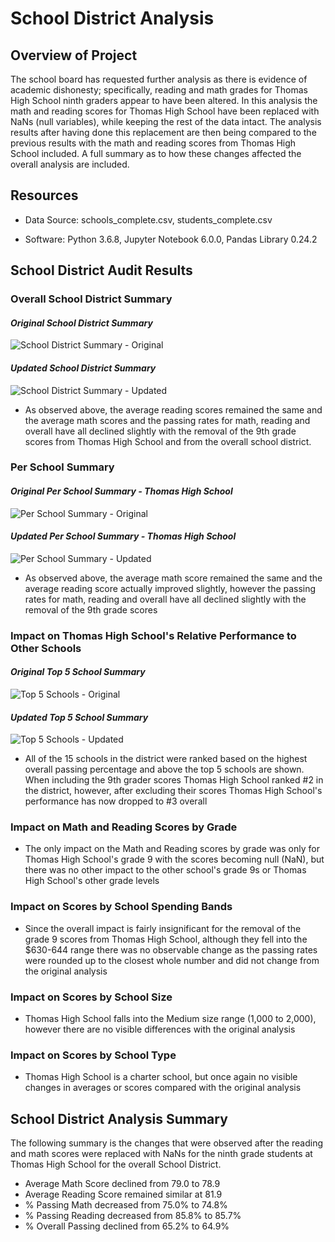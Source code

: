 # School District Analysis

## Overview of Project

The school board has requested further analysis as there is evidence of academic dishonesty; specifically, reading and math grades for Thomas High School ninth graders appear to have been altered. In this analysis the math and reading scores for Thomas High School have been replaced with NaNs (null variables), while keeping the rest of the data intact. The analysis results after having done this replacement are then being compared to the previous results with the math and reading scores from Thomas High School included. A full summary as to how these changes affected the overall analysis are included.

## Resources

* Data Source: schools_complete.csv, students_complete.csv

* Software: Python 3.6.8, Jupyter Notebook 6.0.0, Pandas Library 0.24.2

## School District Audit Results

### Overall School District Summary

#### *Original School District Summary*

![School District Summary - Original](https://user-images.githubusercontent.com/92001105/141684783-2baf2ab2-4057-44f2-860d-247b2db85fb8.png)

#### *Updated School District Summary*

![School District Summary - Updated](https://user-images.githubusercontent.com/92001105/141684787-3f8f9461-7135-442b-a258-f1466c7fca21.png)

* As observed above, the average reading scores remained the same and the average math scores and the passing rates for math, reading and overall have all declined slightly with the removal of the 9th grade scores from Thomas High School and from the overall school district.

### Per School Summary

#### *Original Per School Summary - Thomas High School*

![Per School Summary - Original](https://user-images.githubusercontent.com/92001105/141693654-101eb126-64da-47ff-a0de-981ea424db0a.png)

#### *Updated Per School Summary - Thomas High School*

![Per School Summary - Updated](https://user-images.githubusercontent.com/92001105/141694669-fa3f756d-12f7-4ad8-930a-b922b534f159.png)

* As observed above, the average math score remained the same and the average reading score actually improved slightly, however the passing rates for math, reading and overall have all declined slightly with the removal of the 9th grade scores

### Impact on Thomas High School's Relative Performance to Other Schools

#### *Original Top 5 School Summary*

![Top 5 Schools - Original](https://user-images.githubusercontent.com/92001105/141694982-bc6e27d7-4f30-451b-a1da-cf8d9e7c8b0b.png)

#### *Updated Top 5 School Summary*

![Top 5 Schools - Updated](https://user-images.githubusercontent.com/92001105/141694992-92aa8d36-dc03-41a7-b48d-82b26b0064c4.png)

* All of the 15 schools in the district were ranked based on the highest overall passing percentage and above the top 5 schools are shown. When including the 9th grader scores Thomas High School ranked #2 in the district, however, after excluding their scores Thomas High School's performance has now dropped to #3 overall

### Impact on Math and Reading Scores by Grade

* The only impact on the Math and Reading scores by grade was only for Thomas High School's grade 9 with the scores becoming null (NaN), but there was no other impact to the other school's grade 9s or Thomas High School's other grade levels

### Impact on Scores by School Spending Bands

* Since the overall impact is fairly insignificant for the removal of the grade 9 scores from Thomas High School, although they fell into the $630-644 range there was no observable change as the passing rates were rounded up to the closest whole number and did not change from the original analysis

### Impact on Scores by School Size

* Thomas High School falls into the Medium size range (1,000 to 2,000), however there are no visible differences with the original analysis

### Impact on Scores by School Type

* Thomas High School is a charter school, but once again no visible changes in averages or scores compared with the original analysis


## School District Analysis Summary

The following summary is the changes that were observed after the reading and math scores were replaced with NaNs for the ninth grade students at Thomas High School for the overall School District.

* Average Math Score declined from 79.0 to 78.9
* Average Reading Score remained similar at 81.9
* % Passing Math decreased from 75.0% to 74.8%
* % Passing Reading decreased from 85.8% to 85.7%
* % Overall Passing declined from 65.2% to 64.9%
